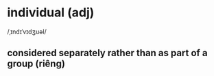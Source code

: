 # individual (adj)

/ˌɪndɪˈvɪdʒuəl/

## considered separately rather than as part of a group (riêng)